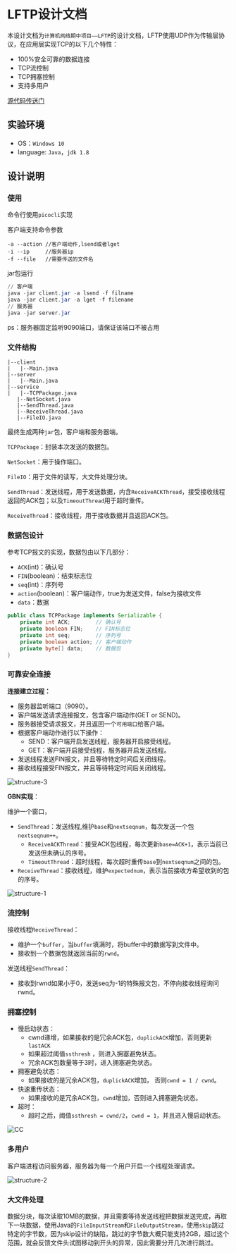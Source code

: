 # LFTP设计文档

本设计文档为`计算机网络期中项目——LFTP`的设计文档，LFTP使用UDP作为传输层协议，在应用层实现TCP的以下几个特性：

* 100%安全可靠的数据连接
* TCP流控制
* TCP拥塞控制
* 支持多用户

[源代码传送门](https://github.com/CookiesChen/LFTP)

## 实验环境

* OS：`Windows 10`
* language: `Java`，`jdk 1.8`

## 设计说明

### 使用

命令行使用`picocli`实现

客户端支持命令参数

```
-a --action //客户端动作,lsend或者lget
-i --ip     //服务器ip
-f --file   //需要传送的文件名
```

jar包运行

```powershell
// 客户端
java -jar client.jar -a lsend -f filname
java -jar client.jar -a lget -f filename
// 服务器
java -jar server.jar
```

ps：服务器固定监听9090端口，请保证该端口不被占用

### 文件结构

 ```
|--client
|	|--Main.java
|--server
|	|--Main.java
|--service
|	|--TCPPackage.java
	|--NetSocket.java
	|--SendThread.java
	|--ReceiveThread.java
	|--FileIO.java
 ```

最终生成两种`jar`包，客户端和服务器端。

`TCPPackage`：封装本次发送的数据包。

`NetSocket`：用于操作端口。

`FileIO`：用于文件的读写，大文件处理分块。

`SendThread`：发送线程，用于发送数据，内含`ReceiveACKThread`，接受接收线程返回的ACK包；以及`TimeoutThread`用于超时重传。

`ReceiveThread`：接收线程，用于接收数据并且返回ACK包。

### 数据包设计

参考TCP报文的实现，数据包由以下几部分：

* `ACK`(int)：确认号
* `FIN`(boolean)：结束标志位
* `seq`(int)：序列号
* `action`(boolean)：客户端动作，true为发送文件，false为接收文件
* `data`：数据

```java
public class TCPPackage implements Serializable {
    private int ACK; 	 	// 确认号
    private boolean FIN; 	// FIN标志位
    private int seq;     	// 序列号
    private boolean action; // 客户端动作
    private byte[] data; 	// 数据包
}
```

### 可靠安全连接

 **连接建立过程：**

* 服务器监听端口（9090）。
* 客户端发送请求连接报文，包含客户端动作(GET or SEND)。
* 服务器接受请求报文，并且返回一个`可用端口`给客户端。
* 根据客户端动作进行以下操作：
  * SEND：客户端开启发送线程，服务器开启接受线程。
  * GET：客户端开启接受线程，服务器开启发送线程。
* 发送线程发送FIN报文，并且等待特定时间后关闭线程。
* 接收线程接受FIN报文，并且等待特定时间后关闭线程。

![structure-3](img/structure-3.png)

**GBN实现**：

维护一个窗口，

* `SendThread`：发送线程,维护`base`和`nextseqnum`，每次发送一个包`nextseqnum++`。
  * `ReceiveACKThread`：接受ACK包线程，每次更新`base=ACK+1`，表示当前已发送但未确认的序号。
  * `TimeoutThread`：超时线程，每次超时重传`base`到`nextseqnum`之间的包。
* `ReceiveThread`：接收线程，维护`expectednum`，表示当前接收方希望收到的包的序号。

![structure-1](img/structure-1.png)

### 流控制

接收线程`ReceiveThread`：

* 维护一个`buffer`，当`buffer`填满时，将buffer中的数据写到文件中。
* 接收到一个数据包就返回当前的`rwnd`。

发送线程`SendThread`：

* 接收到rwnd如果小于0，发送seq为-1的特殊报文包，不停向接收线程询问rwnd。

### 拥塞控制

* 慢启动状态：
  * cwnd递增，如果接收的是冗余ACK包，`duplickACK`增加，否则更新`lastACK`
  * 如果超过阈值`ssthresh` ，则进入拥塞避免状态。
  * 冗余ACK包数量等于3时，进入拥塞避免状态。
* 拥塞避免状态：
  * 如果接收的是冗余ACK包，`duplickACK`增加， 否则`cwnd = 1 / cwnd`。
* 快速重传状态：
  * 如果接收的是冗余ACK包，`cwnd`增加，否则进入拥塞避免状态。
* 超时：
  * 超时之后，阈值`ssthresh = cwnd/2`，`cwnd = 1`，并且进入慢启动状态。

![CC](img/cc.jpg)

### 多用户

客户端进程访问服务器，服务器为每一个用户开启一个线程处理请求。

![structure-2](img/structure-2.png)

### 大文件处理

数据分块，每次读取10MB的数据，并且需要等待发送线程把数据发送完成，再取下一块数据，使用Java的`FileInputStream`和`FileOutputStream`，使用`skip`跳过特定的字节数，因为skip设计的缺陷，跳过的字节数大概只能支持2GB，超过这个范围，就会反馈文件头试图移动到开头的异常，因此需要分开几次进行跳过。

